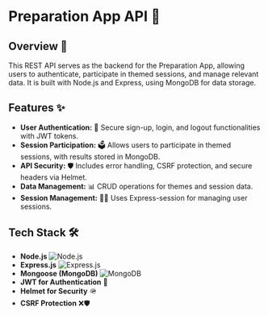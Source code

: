 # Preparation App API 🚀

## Overview 📖

This REST API serves as the backend for the Preparation App, allowing users to authenticate, participate in themed sessions, and manage relevant data. It is built with Node.js and Express, using MongoDB for data storage.

## Features ✨

- **User Authentication:** 🔐 Secure sign-up, login, and logout functionalities with JWT tokens.
- **Session Participation:** 🗳️ Allows users to participate in themed sessions, with results stored in MongoDB.
- **API Security:** 🛡️ Includes error handling, CSRF protection, and secure headers via Helmet.
- **Data Management:** 📊 CRUD operations for themes and session data.
- **Session Management:** 🧑‍💻 Uses Express-session for managing user sessions.

## Tech Stack 🛠️

- **Node.js** ![Node.js](https://img.shields.io/badge/Node.js-339933?logo=nodedotjs&logoColor=white)
- **Express.js** ![Express.js](https://img.shields.io/badge/Express.js-000000?logo=express&logoColor=white)
- **Mongoose (MongoDB)** ![MongoDB](https://img.shields.io/badge/MongoDB-47A248?logo=mongodb&logoColor=white)
- **JWT for Authentication** 🔑
- **Helmet for Security** 🪖
- **CSRF Protection** ❌🛡️
